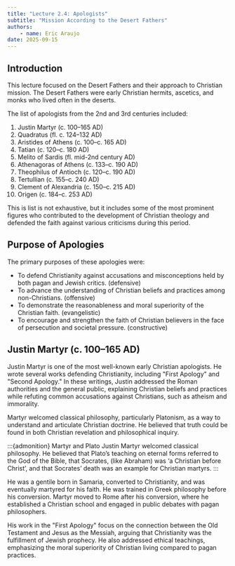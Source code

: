 ```yaml
---
title: "Lecture 2.4: Apologists"
subtitle: "Mission According to the Desert Fathers"
authors:
    - name: Eric Araujo
date: 2025-09-15
---
```


## Introduction

This lecture focused on the Desert Fathers and their approach to Christian mission. The Desert Fathers were early Christian hermits, ascetics, and monks who lived often in the deserts.

The list of apologists from the 2nd and 3rd centuries included:

1. Justin Martyr (c. 100–165 AD)
2. Quadratus (fl. c. 124–132 AD)
3. Aristides of Athens (c. 100–c. 165 AD)
4. Tatian (c. 120–c. 180 AD)
5. Melito of Sardis (fl. mid-2nd century AD)
6. Athenagoras of Athens (c. 133–c. 190 AD)
7. Theophilus of Antioch (c. 120–c. 190 AD)
8. Tertullian (c. 155–c. 240 AD)
9. Clement of Alexandria (c. 150–c. 215 AD)
10. Origen (c. 184–c. 253 AD)

This is list is not exhaustive, but it includes some of the most prominent figures who contributed to the development of Christian theology and defended the faith against various criticisms during this period.

## Purpose of Apologies

The primary purposes of these apologies were:

- To defend Christianity against accusations and misconceptions held by both pagan and Jewish critics. (defensive)
- To advance the understanding of Christian beliefs and practices among non-Christians. (offensive)
- To demonstrate the reasonableness and moral superiority of the Christian faith. (evangelistic)
- To encourage and strengthen the faith of Christian believers in the face of persecution and societal pressure. (constructive)

## Justin Martyr (c. 100–165 AD)

Justin Martyr is one of the most well-known early Christian apologists. He wrote several works defending Christianity, including "First Apology" and "Second Apology." In these writings, Justin addressed the Roman authorities and the general public, explaining Christian beliefs and practices while refuting common accusations against Christians, such as atheism and immorality.

Martyr welcomed classical philosophy, particularly Platonism, as a way to understand and articulate Christian doctrine. He believed that truth could be found in both Christian revelation and philosophical inquiry.

:::{admonition} Martyr and Plato
Justin Martyr welcomed classical philosophy.  He believed that Plato’s teaching on eternal forms referred to the God of the Bible, that Socrates, (like Abraham) was ‘a Christian before Christ’, and that Socrates’ death was an example for Christian martyrs.
:::

He was a gentile born in Samaria, converted to Christianity, and was eventually martyred for his faith. He was trained in Greek philosophy before his conversion. Martyr moved to Rome after his conversion, where he established a Christian school and engaged in public debates with pagan philosophers.

His work in the "First Apology" focus on the connection between the Old Testament and Jesus as the Messiah, arguing that Christianity was the fulfillment of Jewish prophecy. He also addressed ethical teachings, emphasizing the moral superiority of Christian living compared to pagan practices.
